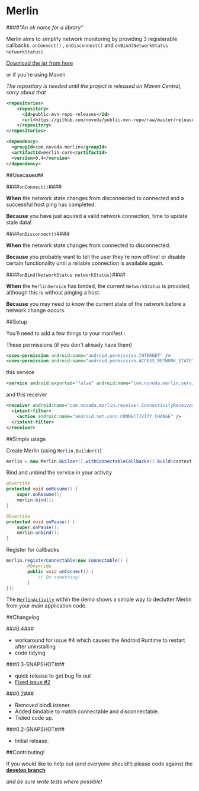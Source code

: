 Merlin
======

####*"An ok name for a library"*


Merlin aims to simplify network monitoring by providing 3 registerable callbacks. 
`onConnect()` , `onDisconnect()` and `onBind(NetworkStatus networkStatus)`.

[Download the jar from here](https://github.com/novoda/merlin/raw/master/releases/merlin-core-v0.2.jar)

or if you're using Maven

*The repository is needed until the project is released on Maven Central, sorry about that*

```xml
<repositories>
    <repository>
      <id>public-mvn-repo-releases</id>
      <url>https://github.com/novoda/public-mvn-repo/raw/master/releases</url>
    </repository>
</repositories>

<dependency>
  <groupId>com.novoda.merlin</groupId>
  <artifactId>merlin-core</artifactId>
  <version>0.4</version>
</dependency>
``` 

##Usecases##

####`onConnect()`####

**When** the network state changes from disconnected to connected and a successful host ping has completed.

**Because** you have just aquired a valid network connection, time to update stale data!

####`onDisconnect()`####

**When** the network state changes from connected to disconnected.

**Because** you probably want to tell the user they're now offline! or disable certain functionality until a reliable connection is available again.

####`onBind(NetworkStatus networkStatus)`####

**When** the `MerlinService` has binded, the current `NetworkStatus` is provided, although this is without pinging a host. 

**Because** you may need to know the current state of the network before a network change occurs. 


##Setup

You'll need to add a few things to your manifest :

These permissions (if you don't already have them)

```xml
<uses-permission android:name="android.permission.INTERNET" />
<uses-permission android:name="android.permission.ACCESS_NETWORK_STATE" />
```

this service

```xml
<service android:exported="false" android:name="com.novoda.merlin.service.MerlinService" />
```

and this receiver

```xml
<receiver android:name="com.novoda.merlin.receiver.ConnectivityReceiver">
  <intent-filter>
    <action android:name="android.net.conn.CONNECTIVITY_CHANGE" />
  </intent-filter>
</receiver>
```

##Simple usage

Create Merlin (using `Merlin.Builder()`)

```java
merlin = new Merlin.Builder().withConnectableCallbacks().build(context);
```

Bind and unbind the service in your activity

```java
@Override
protected void onResume() {
    super.onResume();
    merlin.bind();
}

@Override
protected void onPause() {
    super.onPause();
    merlin.unbind();
}
```

Register for callbacks

```java
merlin.registerConnectable(new Connectable() {
        @Override
        public void onConnect() {
            // Do something!
        }
});
```
    
The [`MerlinActivity`](https://github.com/novoda/merlin/blob/master/demo/src/com/novoda/merlin/demo/presentation/base/MerlinActivity.java) within the demo shows a simple way to declutter Merlin from your main application code.    

##Changelog

###0.4###
  - workaround for issue #4 which causes the Android Runtime to restart after uninstalling
  - code tidying

###0.3-SNAPSHOT###
  - quick release to get bug fix out
  - [Fixed issue #2](https://github.com/novoda/merlin/issues/2)

###0.2###
  - Removed bindListener.
  - Added bindable to match connectable and disconnectable.  
  - Tidied code up.

###0.2-SNAPSHOT###
  - Initial release.


##Contributing!

If you would like to help out (and everyone should!!) please code against the **[develop branch](https://github.com/novoda/merlin/tree/develop)** 

*and be sure write tests where possible!*

